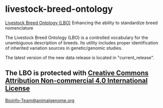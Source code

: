 # livestock-breed-ontology
<a href="https://www.animalgenome.org/bioinfo/projects/lbo/">Livestock Breed Ontology (LBO)</a>
Enhancing the ability to standardize breed nomenclature

The Livestock Breed Ontology (LBO) is a controlled vocabulary for the 
unambiguous description of breeds.  Its utility includes proper 
identification of inherited variation sources in genetic/genomic studies. 

The latest version of the new data release is located in "current_release".

The LBO is protected with <a href="https://creativecommons.org/licenses/by-nc/4.0/">Creative Commons Attribution Non-commercial 4.0 International License</a>
--
Bioinfo-Team@animalgenome.org
